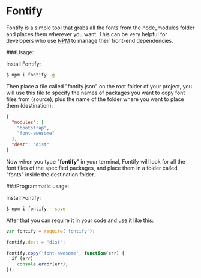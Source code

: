 Fontify
=======

Fontify is a simple tool that grabs all the fonts from the node_modules folder and places them wherever you want. This can be very helpful for developers who use [NPM](https://www.npmjs.com) to manage their front-end dependencies.

###Usage:

Install Fontify:

```bash
$ npm i fontify -g
```

Then place a file called "fontify.json" on the root folder of your project, you will use this file to specify the names of packages you want to copy font files from (source), plus the name of the folder where you want to place them (destination):

```json
{
  "modules": [
    "bootstrap",
    "font-awesome"
  ],
  "dest": "dist"
}
```

Now when you type "**fontify**" in your terminal, Fontify will look for all the font files of the specified packages, and place them in a folder called "fonts" inside the destination folder.

###Programmatic usage:

Install Fontify:

```bash
$ npm i fontify --save
```

After that you can require it in your code and use it like this:

```javascript
var fontify = require('fontify');

fontify.dest = "dist";

fontify.copy('font-awesome', function(err) {
  if (err)
    console.error(err);
});
```
